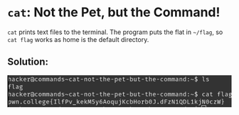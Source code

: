 # `cat`: Not the Pet, but the Command!

`cat` prints text files to the terminal. The program puts the flat in `~/flag`, so `cat flag` works as home is the default directory.


## Solution:

![solution](01_cat_Not_the_Pet_but_the_Command.png)
